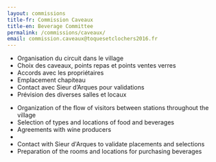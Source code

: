 ```yaml
---
layout: commissions 
title-fr: Commission Caveaux
title-en: Beverage Committee
permalink: /commissions/caveaux/
email: commission.caveaux@toquesetclochers2016.fr
---
```


<div class="txt-fr">
<ul>
<li>Organisation du circuit dans le village</li>
<li>Choix des caveaux, points repas et points ventes verres</li>
<li>Accords avec les propriétaires</li>
<li>Emplacement chapiteau</li>
<li>Contact avec Sieur d’Arques pour validations</li>
<li>Prévision des diverses salles et locaux</li>
</ul>
</div>

<div class="txt-en">
<ul>
<li>Organization of the flow of visitors between stations throughout the village</li>
<li>Selection of types and locations of food and beverages</li>
<li>Agreements with wine producers</li>
<li></li>
<li>Contact with Sieur d'Arques to validate placements and selections</li>
<li>Preparation of the rooms and locations for purchasing beverages</li>
</ul>
</div>
